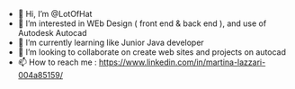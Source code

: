 - 👋 Hi, I’m @LotOfHat
- 👀 I’m interested in WEb Design ( front end & back end ), and use of Autodesk Autocad
- 🌱 I’m currently learning like Junior Java developer
- 💞️ I’m looking to collaborate on create web sites and projects on autocad
- 📫 How to reach me : https://www.linkedin.com/in/martina-lazzari-004a85159/

<!---
LotOfHat/LotOfHat is a ✨ special ✨ repository because its `README.md` (this file) appears on your GitHub profile.
You can click the Preview link to take a look at your changes.
--->
